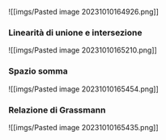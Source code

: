 ![[imgs/Pasted image 20231010164926.png]]
### Linearità di unione e intersezione
![[imgs/Pasted image 20231010165210.png]]

### Spazio somma
![[imgs/Pasted image 20231010165454.png]]

### Relazione di Grassmann
![[imgs/Pasted image 20231010165435.png]]